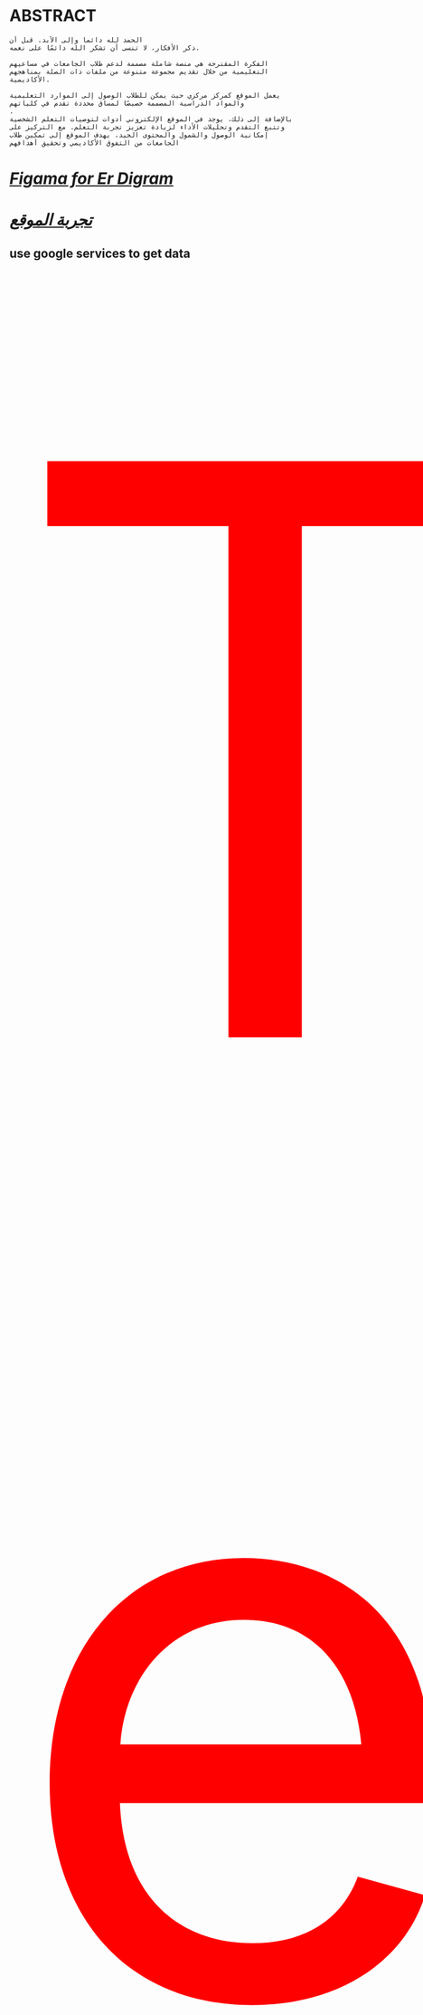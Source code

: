 # **ABSTRACT**
```
الحمد لله دائما وإلى الأبد. قبل أن
ذكر الأفكار، لا تنسى أن تشكر الله دائمًا على نعمه.

الفكرة المقترحة هي منصة شاملة مصممة لدعم طلاب الجامعات في مساعيهم التعليمية من خلال تقديم مجموعة متنوعة من ملفات ذات الصلة بمناهجهم الأكاديمية.

يعمل الموقع كمركز مركزي حيث يمكن للطلاب الوصول إلى الموارد التعليمية  والمواد الدراسية المصممة خصيصًا لمساق محددة تقدم في كلياتهم
.
بالإضافة إلى ذلك، يوجد في الموقع الإلكتروني أدوات لتوصيات التعلم الشخصية وتتبع التقدم وتحليلات الأداء لزيادة تعزيز تجربة التعلم. مع التركيز على إمكانية الوصول والشمول والمحتوى الجيد، يهدف الموقع إلى تمكين طلاب الجامعات من التفوق الأكاديمي وتحقيق أهدافهم

```
 # *[Figama for Er Digram](https://github.com/Nalokun/SE_project/blob/main/ER%20DIAGRAM.jam)*
 # *[تجربة الموقع](https://sp-hus.blogspot.com/)*
 
 ## use google services to get data
 <span style="font-size:100em;color:red;">Text goes here</span>
 
